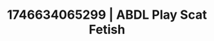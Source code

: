 ---
categories:
- Nerdy seduction
- AI lover POV
- Cosmic sensuality
- AI-generated
- Dirty whispers
- Consent-based play
- ASMR
- Cosplay
image: /assets/images/1746634065299.jpg
layout: post
seo:
  description: Featured content with premium Scat Fetish, ABDL Play. HD images available.
  keywords: Scat Fetish, ABDL Play
  og_image: /assets/images/1746634065299.jpg
  schema_type: VisualArtwork
tags:
- ABDL Play
- Scat Fetish
- '#1746634065299'
title: 1746634065299 | ABDL Play Scat Fetish
---